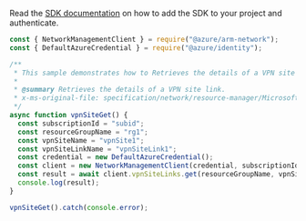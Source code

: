 Read the [SDK documentation](https://github.com/Azure/azure-sdk-for-js/blob/%40azure%2Farm-network_27.0.0/sdk/network/arm-network/README.md) on how to add the SDK to your project and authenticate.

```javascript
const { NetworkManagementClient } = require("@azure/arm-network");
const { DefaultAzureCredential } = require("@azure/identity");

/**
 * This sample demonstrates how to Retrieves the details of a VPN site link.
 *
 * @summary Retrieves the details of a VPN site link.
 * x-ms-original-file: specification/network/resource-manager/Microsoft.Network/stable/2021-05-01/examples/VpnSiteLinkGet.json
 */
async function vpnSiteGet() {
  const subscriptionId = "subid";
  const resourceGroupName = "rg1";
  const vpnSiteName = "vpnSite1";
  const vpnSiteLinkName = "vpnSiteLink1";
  const credential = new DefaultAzureCredential();
  const client = new NetworkManagementClient(credential, subscriptionId);
  const result = await client.vpnSiteLinks.get(resourceGroupName, vpnSiteName, vpnSiteLinkName);
  console.log(result);
}

vpnSiteGet().catch(console.error);
```
